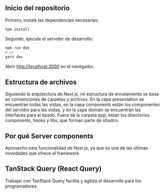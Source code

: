 ## Inicio del repositorio

Primero, instale las dependencias necesarias:

```bash
npm install
```

Segundo, ejecute el servidor de desarrollo:

```bash
npm run dev
# or
yarn dev
```

Abrir [http://localhost:3000](http://localhost:3000) en el navegador.

## Estructura de archivos

Siguiendo la arquitectura de Next.js, mi estructura de enrutamiento se basa en convenciones de carpetas y archivos. En la capa presentation se encuentran todas las vistas, en la capa components están los componentes del servidor para las vistas, y en la capa domain se encuentran las interfaces para el tipado. Fuera de la carpeta app, están los directorios components, hooks y libs, que forman parte de shadcn.

## Por qué Server components

Aprovecho esta funcionalidad de Next.js, ya que es una de las últimas novedades que ofrece el framework.

## TanStack Query (React Query)

Trabajar con TanStack Query facilita y agiliza el desarrollo para los programadores.
